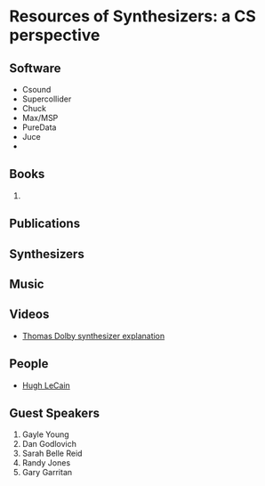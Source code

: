 # Resources of Synthesizers: a CS perspective

## Software 

- Csound 
- Supercollider
-  Chuck 
- Max/MSP 
- PureData 
- Juce 
-  


## Books 

1. 

## Publications 

## Synthesizers 

## Music 

## Videos 
  - [Thomas Dolby synthesizer explanation](https://www.youtube.com/watch?v=dR-Qf1vwd28)


## People 

  - [Hugh LeCain](https://www.hughlecaine.com/en/links.html) 


## Guest Speakers 

1. Gayle Young 
2. Dan Godlovich 
3. Sarah Belle Reid 
4. Randy Jones 
5. Gary Garritan 
